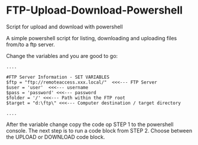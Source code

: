 # FTP-Upload-Download-Powershell
Script for upload and download with powershell

A simple powershell script for listing, downloading and uploading files from/to a ftp server.

Change the variables and you are good to go:

```
....

#FTP Server Information - SET VARIABLES
$ftp = "ftp://remoteaccess.xxx.local/"  <<<--- FTP Server
$user = 'user'  <<<--- username
$pass = 'password' <<<--- password
$folder = '/' <<<--- Path within the FTP root
$target = "d:\ftp\" <<<--- Computer destination / target directory

....
```

After the variable change copy the code op STEP 1 to the powershell console. 
The next step is to run a code block from STEP 2. Choose between the UPLOAD or DOWNLOAD code block.
